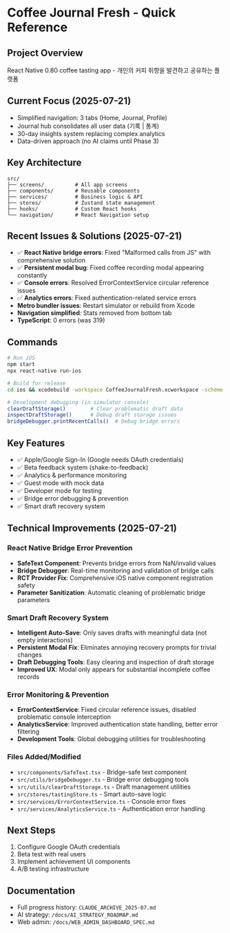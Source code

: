 # Coffee Journal Fresh - Quick Reference

## Project Overview
React Native 0.80 coffee tasting app - 개인의 커피 취향을 발견하고 공유하는 플랫폼

## Current Focus (2025-07-21)
- Simplified navigation: 3 tabs (Home, Journal, Profile)
- Journal hub consolidates all user data (기록 | 통계)
- 30-day insights system replacing complex analytics
- Data-driven approach (no AI claims until Phase 3)

## Key Architecture
```
src/
├── screens/          # All app screens
├── components/       # Reusable components
├── services/         # Business logic & API
├── stores/           # Zustand state management
├── hooks/            # Custom React hooks
└── navigation/       # React Navigation setup
```

## Recent Issues & Solutions (2025-07-21)
- ✅ **React Native bridge errors**: Fixed "Malformed calls from JS" with comprehensive solution
- ✅ **Persistent modal bug**: Fixed coffee recording modal appearing constantly  
- ✅ **Console errors**: Resolved ErrorContextService circular reference issues
- ✅ **Analytics errors**: Fixed authentication-related service errors
- **Metro bundler issues**: Restart simulator or rebuild from Xcode
- **Navigation simplified**: Stats removed from bottom tab
- **TypeScript**: 0 errors (was 319)

## Commands
```bash
# Run iOS
npm start
npx react-native run-ios

# Build for release
cd ios && xcodebuild -workspace CoffeeJournalFresh.xcworkspace -scheme CoffeeJournalFresh -configuration Release

# Development debugging (in simulator console)
clearDraftStorage()        # Clear problematic draft data
inspectDraftStorage()      # Debug draft storage issues
bridgeDebugger.printRecentCalls()  # Debug bridge errors
```

## Key Features
- ✅ Apple/Google Sign-In (Google needs OAuth credentials)
- ✅ Beta feedback system (shake-to-feedback)
- ✅ Analytics & performance monitoring
- ✅ Guest mode with mock data
- ✅ Developer mode for testing
- ✅ Bridge error debugging & prevention
- ✅ Smart draft recovery system

## Technical Improvements (2025-07-21)

### React Native Bridge Error Prevention
- **SafeText Component**: Prevents bridge errors from NaN/invalid values
- **Bridge Debugger**: Real-time monitoring and validation of bridge calls
- **RCT Provider Fix**: Comprehensive iOS native component registration safety
- **Parameter Sanitization**: Automatic cleaning of problematic bridge parameters

### Smart Draft Recovery System
- **Intelligent Auto-Save**: Only saves drafts with meaningful data (not empty interactions)
- **Persistent Modal Fix**: Eliminates annoying recovery prompts for trivial changes
- **Draft Debugging Tools**: Easy clearing and inspection of draft storage
- **Improved UX**: Modal only appears for substantial incomplete coffee records

### Error Monitoring & Prevention
- **ErrorContextService**: Fixed circular reference issues, disabled problematic console interception
- **AnalyticsService**: Improved authentication state handling, better error filtering
- **Development Tools**: Global debugging utilities for troubleshooting

### Files Added/Modified
- `src/components/SafeText.tsx` - Bridge-safe text component
- `src/utils/bridgeDebugger.ts` - Bridge error debugging tools
- `src/utils/clearDraftStorage.ts` - Draft management utilities
- `src/stores/tastingStore.ts` - Smart auto-save logic
- `src/services/ErrorContextService.ts` - Console error fixes
- `src/services/AnalyticsService.ts` - Authentication error handling

## Next Steps
1. Configure Google OAuth credentials
2. Beta test with real users
3. Implement achievement UI components
4. A/B testing infrastructure

## Documentation
- Full progress history: `CLAUDE_ARCHIVE_2025-07.md`
- AI strategy: `/docs/AI_STRATEGY_ROADMAP.md`
- Web admin: `/docs/WEB_ADMIN_DASHBOARD_SPEC.md`